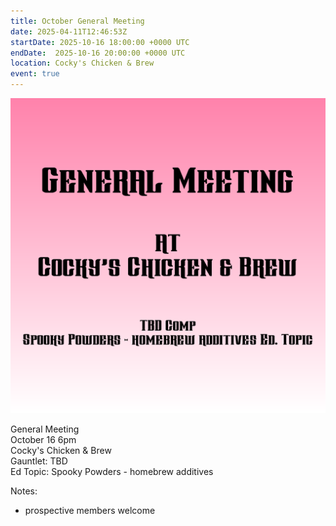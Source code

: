 ```yaml
---
title: October General Meeting
date: 2025-04-11T12:46:53Z
startDate: 2025-10-16 18:00:00 +0000 UTC
endDate:  2025-10-16 20:00:00 +0000 UTC
location: Cocky's Chicken & Brew
event: true
---
```


![image](event.png)
 
General Meeting  
October 16 6pm  
Cocky's Chicken & Brew  
Gauntlet: TBD  
Ed Topic: Spooky Powders - homebrew additives  
  
Notes:  
  
  * prospective members welcome  
  
